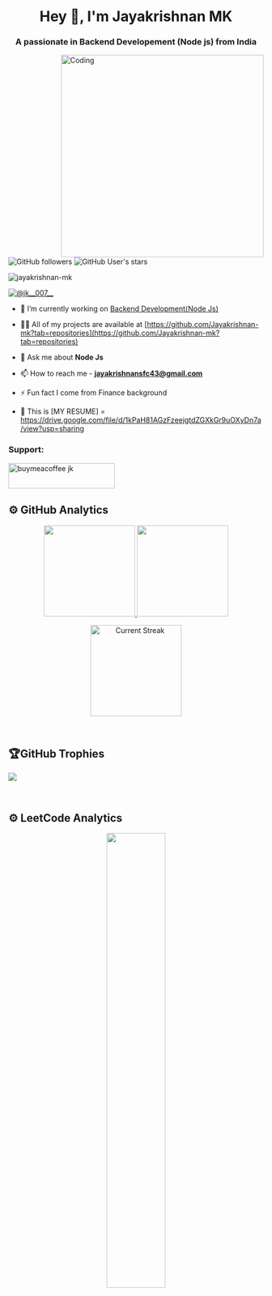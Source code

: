 <h1 align="center">Hey 👋, I'm Jayakrishnan MK</h1>
<h3 align="center">A passionate in Backend Developement (Node js) from India</h3>
<img align="right" alt="Coding" width="400" src="https://cdn.dribbble.com/users/1162077/screenshots/3848914/programmer.gif">

 ![GitHub followers](https://img.shields.io/github/followers/Jayakrishnan-mk?style=social) 
![GitHub User's stars](https://img.shields.io/github/stars/Jayakrishnan-mk?style=social)
<p align="left"> <img src="https://komarev.com/ghpvc/?username=jayakrishnan-mk&label=Profile%20views&color=0e75b6&style=flat" alt="jayakrishnan-mk" /> </p>

<p align="left"> <a href="https://twitter.com/@jk__007__" target="blank"><img src="https://img.shields.io/twitter/follow/@jk__007__?logo=twitter&style=for-the-badge" alt="@jk__007__" /></a> </p>

- 🔭 I’m currently working on [Backend Development(Node Js)](https://github.com/Jayakrishnan-mk/real-time-notification-system)

- 👨‍💻 All of my projects are available at [https://github.com/Jayakrishnan-mk?tab=repositories](https://github.com/Jayakrishnan-mk?tab=repositories)

- 💬 Ask me about **Node Js**

- 📫 How to reach me - **jayakrishnansfc43@gmail.com**

- ⚡ Fun fact I come from Finance background

- 💬 This is [MY RESUME] = https://drive.google.com/file/d/1kPaH81AGzFzeejgtdZGXkGr9uOXyDn7a/view?usp=sharing

<h3 align="left">Support:</h3>
<p><a href="https://www.buymeacoffee.com/JeKe"> <img align="left" src="https://cdn.buymeacoffee.com/buttons/v2/default-yellow.png" height="50" width="210" alt="buymeacoffee jk" /></a></p><br><br><br>
     
## ⚙️ GitHub Analytics
<p align="center">
  <a href="https://github.com/Jayakrishnan-mk">
    <img height="180em" src="https://github-readme-stats-eight-theta.vercel.app/api?username=Jayakrishnan-mk&show_icons=true&theme=algolia&include_all_commits=true&count_private=true"/>
  </a>
  <a href="https://github.com/Jayakrishnan-mk">
    <img height="180em" src="https://github-readme-stats-eight-theta.vercel.app/api/top-langs/?username=Jayakrishnan-mk&layout=compact&langs_count=8&theme=algolia"/>
  </a>
</p>

<p align="center">
  <img alt="Current Streak" src="https://github-readme-streak-stats.herokuapp.com/?user=Jayakrishnan-mk&theme=dark" height="180em" />
</p>

<br>

## 🏆GitHub Trophies
![](https://github-profile-trophy.vercel.app/?username=Jayakrishnan-mk&theme=discord&no-frame=false&no-bg=false&margin-w=4)

<br>

## ⚙️ LeetCode Analytics
<p align="center">
    <a href="https://leetcode.com/u/jayakrishnansfc43/"><img width="48%" src="https://leetcode.card.workers.dev/jayakrishnansfc43?theme=dark&font=baloo&border=2&border_radius=8"></a>
</p>

